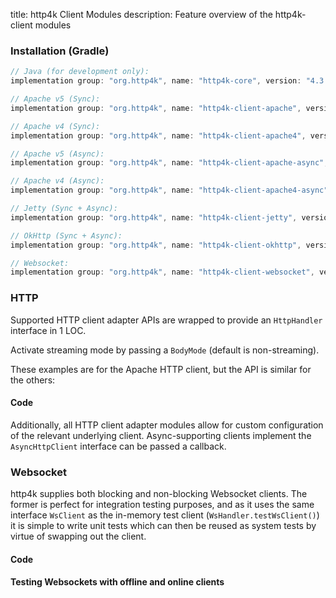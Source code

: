 title: http4k Client Modules
description: Feature overview of the http4k-client modules

### Installation (Gradle)

```groovy
// Java (for development only):
implementation group: "org.http4k", name: "http4k-core", version: "4.3.2.1"

// Apache v5 (Sync): 
implementation group: "org.http4k", name: "http4k-client-apache", version: "4.3.2.1"

// Apache v4 (Sync): 
implementation group: "org.http4k", name: "http4k-client-apache4", version: "4.3.2.1"

// Apache v5 (Async): 
implementation group: "org.http4k", name: "http4k-client-apache-async", version: "4.3.2.1"

// Apache v4 (Async): 
implementation group: "org.http4k", name: "http4k-client-apache4-async", version: "4.3.2.1"

// Jetty (Sync + Async): 
implementation group: "org.http4k", name: "http4k-client-jetty", version: "4.3.2.1"

// OkHttp (Sync + Async): 
implementation group: "org.http4k", name: "http4k-client-okhttp", version: "4.3.2.1"

// Websocket: 
implementation group: "org.http4k", name: "http4k-client-websocket", version: "4.3.2.1"
```

### HTTP
Supported HTTP client adapter APIs are wrapped to provide an `HttpHandler` interface in 1 LOC.

Activate streaming mode by passing a `BodyMode` (default is non-streaming).

These examples are for the Apache HTTP client, but the API is similar for the others:

#### Code [<img class="octocat"/>](https://github.com/http4k/http4k/blob/master/src/docs/guide/modules/clients/example_http.kt)

<script src="https://gist-it.appspot.com/https://github.com/http4k/http4k/blob/master/src/docs/guide/modules/clients/example_http.kt"></script>

Additionally, all HTTP client adapter modules allow for custom configuration of the relevant underlying client. Async-supporting clients implement the `AsyncHttpClient` interface can be passed a callback.

### Websocket
http4k supplies both blocking and non-blocking Websocket clients. The former is perfect for integration testing purposes, and as it uses the same interface `WsClient` as the in-memory test client (`WsHandler.testWsClient()`) it is simple to write unit tests which can then be reused as system tests by virtue of swapping out the client.

#### Code [<img class="octocat"/>](https://github.com/http4k/http4k/blob/master/src/docs/guide/modules/clients/example_websocket.kt)

<script src="https://gist-it.appspot.com/https://github.com/http4k/http4k/blob/master/src/docs/guide/modules/clients/example_websocket.kt"></script>

#### Testing Websockets with offline and online clients [<img class="octocat"/>](https://github.com/http4k/http4k/blob/master/src/docs/guide/modules/clients/TestingWebsockets.kt)

<script src="https://gist-it.appspot.com/https://github.com/http4k/http4k/blob/master/src/docs/guide/modules/clients/TestingWebsockets.kt"></script>
